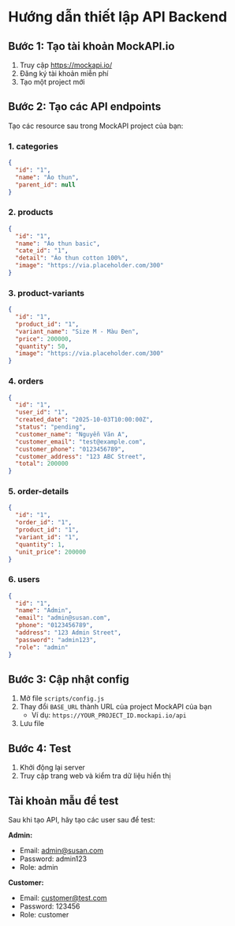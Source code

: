 # Hướng dẫn thiết lập API Backend

## Bước 1: Tạo tài khoản MockAPI.io

1. Truy cập https://mockapi.io/
2. Đăng ký tài khoản miễn phí
3. Tạo một project mới

## Bước 2: Tạo các API endpoints

Tạo các resource sau trong MockAPI project của bạn:

### 1. categories
```json
{
  "id": "1",
  "name": "Áo thun",
  "parent_id": null
}
```

### 2. products
```json
{
  "id": "1",
  "name": "Áo thun basic",
  "cate_id": "1",
  "detail": "Áo thun cotton 100%",
  "image": "https://via.placeholder.com/300"
}
```

### 3. product-variants
```json
{
  "id": "1",
  "product_id": "1",
  "variant_name": "Size M - Màu Đen",
  "price": 200000,
  "quantity": 50,
  "image": "https://via.placeholder.com/300"
}
```

### 4. orders
```json
{
  "id": "1",
  "user_id": "1",
  "created_date": "2025-10-03T10:00:00Z",
  "status": "pending",
  "customer_name": "Nguyễn Văn A",
  "customer_email": "test@example.com",
  "customer_phone": "0123456789",
  "customer_address": "123 ABC Street",
  "total": 200000
}
```

### 5. order-details
```json
{
  "id": "1",
  "order_id": "1",
  "product_id": "1",
  "variant_id": "1",
  "quantity": 1,
  "unit_price": 200000
}
```

### 6. users
```json
{
  "id": "1",
  "name": "Admin",
  "email": "admin@susan.com",
  "phone": "0123456789",
  "address": "123 Admin Street",
  "password": "admin123",
  "role": "admin"
}
```

## Bước 3: Cập nhật config

1. Mở file `scripts/config.js`
2. Thay đổi `BASE_URL` thành URL của project MockAPI của bạn
   - Ví dụ: `https://YOUR_PROJECT_ID.mockapi.io/api`
3. Lưu file

## Bước 4: Test

1. Khởi động lại server
2. Truy cập trang web và kiểm tra dữ liệu hiển thị

## Tài khoản mẫu để test

Sau khi tạo API, hãy tạo các user sau để test:

**Admin:**
- Email: admin@susan.com
- Password: admin123
- Role: admin

**Customer:**
- Email: customer@test.com
- Password: 123456
- Role: customer
